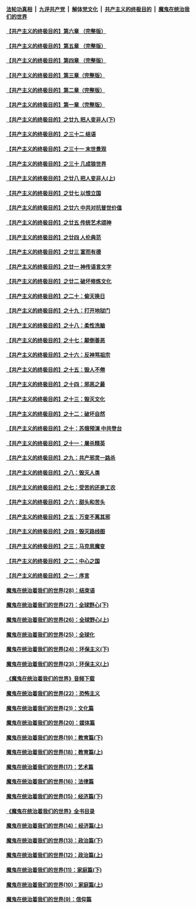 ####  [法轮功真相](../../../../basic/blob/master/README.md?t=12172226) &nbsp;|&nbsp; [九评共产党](../../../../9ping.md/blob/master/README.md?t=12172226) &nbsp;|&nbsp; [解体党文化](../../../../jtdwh.md/blob/master/README.md?t=12172226)  &nbsp;|&nbsp; [共产主义的终极目的](../../../../gczydzjmd.md/blob/master/README.md?t=12172226) &nbsp;|&nbsp; [魔鬼在统治我们的世界](../../../../mgztzwmdsj.md/blob/master/README.md?t=12172226) 

#### [【共产主义的终极目的】第六章 （完整版）](../pages/nsc422/n11428913.md?t=12172226) 

#### [【共产主义的终极目的】第五章 （完整版）](../pages/nsc422/n11428912.md?t=12172226) 

#### [【共产主义的终极目的】第四章 （完整版）](../pages/nsc422/n11428907.md?t=12172226) 

#### [【共产主义的终极目的】第三章（完整版）](../pages/nsc422/n11428848.md?t=12172226) 

#### [【共产主义的终极目的】第二章（完整版）](../pages/nsc422/n11428831.md?t=12172226) 

#### [【共产主义的终极目的】第一章（完整版）](../pages/nsc422/n11417651.md?t=12172226) 

#### [【共产主义的终极目的】之廿九 把人变非人(下)](../pages/nsc422/n11344140.md?t=12172226) 

#### [【共产主义的终极目的】之三十二 结语](../pages/nsc422/n11360535.md?t=12172226) 

#### [【共产主义的终极目的】之三十一 末世景观](../pages/nsc422/n11351129.md?t=12172226) 

#### [【共产主义的终极目的】之三十 几成狼世界](../pages/nsc422/n11348280.md?t=12172226) 

#### [【共产主义的终极目的】之廿八 把人变非人(上)](../pages/nsc422/n11340492.md?t=12172226) 

#### [【共产主义的终极目的】之廿七 以恨立国](../pages/nsc422/n11336944.md?t=12172226) 

#### [【共产主义的终极目的】之廿六 中共对抗普世价值](../pages/nsc422/n11324785.md?t=12172226) 

#### [【共产主义的终极目的】之廿五 传统艺术颂神](../pages/nsc422/n11296396.md?t=12172226) 

#### [【共产主义的终极目的】之廿四 人伦典范](../pages/nsc422/n11296397.md?t=12172226) 

#### [【共产主义的终极目的】之廿三 富而有德](../pages/nsc422/n11283598.md?t=12172226) 

#### [【共产主义的终极目的】之廿一 神传语言文字](../pages/nsc422/n11263265.md?t=12172226) 

#### [【共产主义的终极目的】之廿二 破坏修炼文化](../pages/nsc422/n11245728.md?t=12172226) 

#### [【共产主义的终极目的】之二十：偷天换日](../pages/nsc422/n11238846.md?t=12172226) 

#### [【共产主义的终极目的】之十九：打开地狱门](../pages/nsc422/n11206376.md?t=12172226) 

#### [【共产主义的终极目的】之十八：柔性洗脑](../pages/nsc422/n11199994.md?t=12172226) 

#### [【共产主义的终极目的】之十七：颠倒善恶](../pages/nsc422/n11179782.md?t=12172226) 

#### [【共产主义的终极目的】之十六：反神骂祖宗](../pages/nsc422/n11166798.md?t=12172226) 

#### [【共产主义的终极目的】之十五：毁人不倦](../pages/nsc422/n11166792.md?t=12172226) 

#### [【共产主义的终极目的】之十四：邪恶之最](../pages/nsc422/n11150249.md?t=12172226) 

#### [【共产主义的终极目的】之十三：毁灭文化](../pages/nsc422/n11135227.md?t=12172226) 

#### [【共产主义的终极目的】之十二：破坏自然](../pages/nsc422/n11135214.md?t=12172226) 

#### [【共产主义的终极目的】之十：苏俄预演 中共登台](../pages/nsc422/n11118424.md?t=12172226) 

#### [【共产主义的终极目的】之十一：屠杀精英](../pages/nsc422/n11118442.md?t=12172226) 

#### [【共产主义的终极目的】之九：共产邪灵一路杀](../pages/nsc422/n11114139.md?t=12172226) 

#### [【共产主义的终极目的】之八：毁灭人类](../pages/nsc422/n11108503.md?t=12172226) 

#### [【共产主义的终极目的】之七：受苦的还是工农](../pages/nsc422/n11101809.md?t=12172226) 

#### [【共产主义的终极目的】之六：甜头和苦头](../pages/nsc422/n11096971.md?t=12172226) 

#### [【共产主义的终极目的】之五：万变不离其邪](../pages/nsc422/n11091285.md?t=12172226) 

#### [【共产主义的终极目的】之四：毁灭路线图](../pages/nsc422/n11086284.md?t=12172226) 

#### [【共产主义的终极目的】之三：马克思魔变](../pages/nsc422/n11061941.md?t=12172226) 

#### [【共产主义的终极目的】之二：中心之国](../pages/nsc422/n11047728.md?t=12172226) 

#### [【共产主义的终极目的】之一：序言](../pages/nsc422/n11086077.md?t=12172226) 

#### [魔鬼在统治着我们的世界(28)：结束语](../pages/nsc422/n10936246.md?t=12172226) 

#### [魔鬼在统治着我们的世界(27)：全球野心(下)](../pages/nsc422/n10928319.md?t=12172226) 

#### [魔鬼在统治着我们的世界(26)：全球野心(上)](../pages/nsc422/n10900318.md?t=12172226) 

#### [魔鬼在统治着我们的世界(25)：全球化](../pages/nsc422/n10788205.md?t=12172226) 

#### [魔鬼在统治着我们的世界(24)：环保主义(下)](../pages/nsc422/n10695307.md?t=12172226) 

#### [魔鬼在统治着我们的世界(23)：环保主义(上)](../pages/nsc422/n10688613.md?t=12172226) 

#### [《魔鬼在统治着我们的世界》音频下载](../pages/nsc422/n10635553.md?t=12172226) 

#### [魔鬼在统治着我们的世界(22)：恐怖主义](../pages/nsc422/n10614727.md?t=12172226) 

#### [魔鬼在统治着我们的世界(21)：文化篇](../pages/nsc422/n10597706.md?t=12172226) 

#### [魔鬼在统治着我们的世界(20)：媒体篇](../pages/nsc422/n10586579.md?t=12172226) 

#### [魔鬼在统治着我们的世界(19)：教育篇(下)](../pages/nsc422/n10564808.md?t=12172226) 

#### [魔鬼在统治着我们的世界(18)：教育篇(上)](../pages/nsc422/n10526970.md?t=12172226) 

#### [魔鬼在统治着我们的世界(17)：艺术篇](../pages/nsc422/n10499093.md?t=12172226) 

#### [魔鬼在统治着我们的世界(16)：法律篇](../pages/nsc422/n10485969.md?t=12172226) 

#### [魔鬼在统治着我们的世界(15)：经济篇(下)](../pages/nsc422/n10469975.md?t=12172226) 

#### [《魔鬼在统治着我们的世界》全书目录](../pages/nsc422/n10464261.md?t=12172226) 

#### [魔鬼在统治着我们的世界(14)：经济篇(上)](../pages/nsc422/n10457370.md?t=12172226) 

#### [魔鬼在统治着我们的世界(13)：政治篇(下)](../pages/nsc422/n10448270.md?t=12172226) 

#### [魔鬼在统治着我们的世界(12)：政治篇(上)](../pages/nsc422/n10444576.md?t=12172226) 

#### [魔鬼在统治着我们的世界(11)：家庭篇(下)](../pages/nsc422/n10440961.md?t=12172226) 

#### [魔鬼在统治着我们的世界(10)：家庭篇(上)](../pages/nsc422/n10435448.md?t=12172226) 

#### [魔鬼在统治着我们的世界(9)：信仰篇](../pages/nsc422/n10432159.md?t=12172226) 

